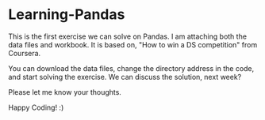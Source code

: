 # Learning-Pandas
This is the first exercise we can solve on Pandas. I am attaching both the data files and workbook. It is based on, "How to win a DS competition" from Coursera. 

You can download the data files, change the directory address in the code, and start solving the exercise. We can discuss the solution, next week? 

Please let me know your thoughts.

Happy Coding! :)
